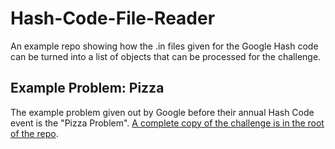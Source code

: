 # Hash-Code-File-Reader
An example repo showing how the .in files given for the Google Hash code can be turned into a list 
of objects that can be processed for the challenge.

## Example Problem: Pizza
The example problem given out by Google before their annual Hash Code event is the "Pizza Problem". 
[A complete copy of the challenge is in the root of the repo](pizza.pdf).